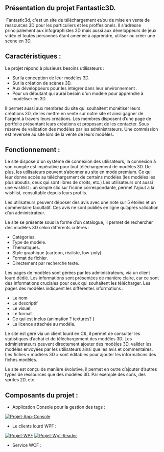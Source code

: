 ## Présentation du projet Fantastic3D.
<a href="https://zupimages.net/viewer.php?id=22/02/3ak5.png"><img src="https://zupimages.net/up/22/02/3ak5.png" alt="" /></a>
Fantastic3d, c'est un site de téléchargement et/ou de mise en vente de ressources 3D pour les particuliers et les proffesionels.
Il s'adresse principalement aux infographistes 3D mais aussi aux développeurs de jeux vidéo et toutes personnes étant amenée à apprendre, utiliser ou créer une scène en 3D.

## Caractéristiques :
Le projet répond à plusieurs besoins utilisateurs :
- Sur la conception de leur modèles 3D.
- Sur la création de scènes 3D.
- Aux développeurs pour les intégrer dans leur environnement .
- Pour un débutant qui aurai besoin d'un modèle pour apprendre à modéliser en 3D.

Il permet aussi aux membres du site qui souhaitent monétiser leurs créations 3D, de les mettre en vente sur notre site et ainsi gagner de l'argent à travers leurs créations.
Les membres disposent d’une page de portfolio présentant leurs créations et proposant de les contacter.
Sous réserve de validation des modèles par les administrateurs.
Une commission est reversée au site lors de la vente de leurs modèles. 

## Fonctionnement :
Le site dispose d'un système de connexion des utilisateurs, la connexion à son compte est impérative pour tout téléchargement de modèles 3D.
De plus, les utilisateurs peuvent s’abonner au site en mode premium.
Ce qui leur donne accès au téléchargement de certains modèles (les modèles les plus aboutis, ceux qui sont libres de droits, etc.)
Les utilisateurs ont aussi une wishlist : un simple clic sur l’icône correspondante, permet l'ajout a la wishlist, consultable depuis leurs profils.

Les utilisateurs peuvent déposer des avis avec une note sur 5 étoiles et un commentaire facultatif. 
Ces avis ne sont publiés en ligne qu’après validation d’un administrateur.

Le site se présente sous la forme d’un catalogue, il permet de rechercher des modèles 3D selon différents critères :
- Catégories.
- Type de modèle.
- Thématiques.
- Style graphique (cartoon, réaliste, low-poly).
- Format de fichier.
- Directement par recherche texte.

Les pages de modèles sont gérées par les administrateurs, via un client lourd dédié.
Les informations sont présentées de manière claire, car ce sont des informations cruciales pour ceux qui souhaitent les télécharger.
Les pages des modèles indiquent les différentes informations : 
- Le nom
- Le descriptif
- Le visuel
- Le format
- Ce qui est inclus (animation ? textures? ) 
- La licence attachée au modèle.

Le site est géré via un client lourd en C#, il permet de consulter les statistiques d’achat et de téléchargement des modèles 3D.
Les administrateurs peuvent directement ajouter des modèles 3D, valider les modèles envoyées par les utilisateurs ainsi que les avis et commentaires.
Les fiches « modèles 3D » sont éditables pour ajouter les informations des fiches modèles.

Le site est conçu de manière évolutive, il permet en outre d’ajouter d’autres types de ressources que des modèles 3D. 
Par exemple des sons, des sprites 2D, etc.

## Composants du projet :

- Application Console pour la gestion des tags :

<a href="https://ibb.co/hBZ8PKz"><img src="https://i.ibb.co/hBZ8PKz/Projet-App-Console.png" alt="Projet-App-Console" ></a>

- Le clients lourd WPF :

<a href="https://ibb.co/sWW5WDG"><img src="https://i.ibb.co/sWW5WDG/Projet-WPF.png" alt="Projet-WPF"></a>
<a href="https://ibb.co/Xst0LcF"><img src="https://i.ibb.co/Xst0LcF/Projet-Wpf-Reader.png" alt="Projet-Wpf-Reader" ></a>

- Service WCF :

